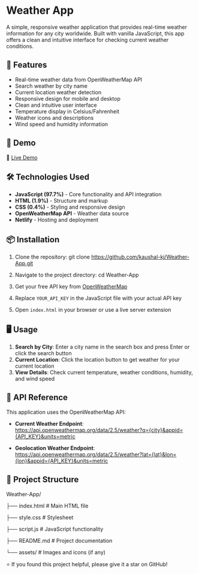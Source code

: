 # Weather App

A simple, responsive weather application that provides real-time weather information for any city worldwide. Built with vanilla JavaScript, this app offers a clean and intuitive interface for checking current weather conditions.

## 🌟 Features

- Real-time weather data from OpenWeatherMap API
- Search weather by city name
- Current location weather detection
- Responsive design for mobile and desktop
- Clean and intuitive user interface
- Temperature display in Celsius/Fahrenheit
- Weather icons and descriptions
- Wind speed and humidity information

## 🚀 Demo

🔗 [Live Demo](https://weather-app-kkj.netlify.app)

## 🛠️ Technologies Used

- **JavaScript (97.7%)** - Core functionality and API integration
- **HTML (1.9%)** - Structure and markup
- **CSS (0.4%)** - Styling and responsive design
- **OpenWeatherMap API** - Weather data source
- **Netlify** - Hosting and deployment

## 📦 Installation

1. Clone the repository:
git clone https://github.com/kaushal-kj/Weather-App.git


2. Navigate to the project directory:
cd Weather-App


3. Get your free API key from [OpenWeatherMap](https://openweathermap.org/api)

4. Replace `YOUR_API_KEY` in the JavaScript file with your actual API key

5. Open `index.html` in your browser or use a live server extension

## 🖥️ Usage

1. **Search by City**: Enter a city name in the search box and press Enter or click the search button
2. **Current Location**: Click the location button to get weather for your current location
3. **View Details**: Check current temperature, weather conditions, humidity, and wind speed

## 🔧 API Reference

This application uses the OpenWeatherMap API:

- **Current Weather Endpoint**: 
https://api.openweathermap.org/data/2.5/weather?q={city}&appid={API_KEY}&units=metric



- **Geolocation Weather Endpoint**:
https://api.openweathermap.org/data/2.5/weather?lat={lat}&lon={lon}&appid={API_KEY}&units=metric



## 📁 Project Structure

Weather-App/

├── index.html # Main HTML file

├── style.css # Stylesheet

├── script.js # JavaScript functionality

├── README.md # Project documentation

└── assets/ # Images and icons (if any)




⭐ If you found this project helpful, please give it a star on GitHub!
